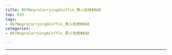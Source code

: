 ```yaml
---
title: 067NegroCarryingACoffin_黑人抬棺⚰BQB
top: 933
tags:
- 067NegroCarryingACoffin_黑人抬棺⚰BQB
categories:
- 067NegroCarryingACoffin_黑人抬棺⚰BQB

---
```


------

<!-- more -->
